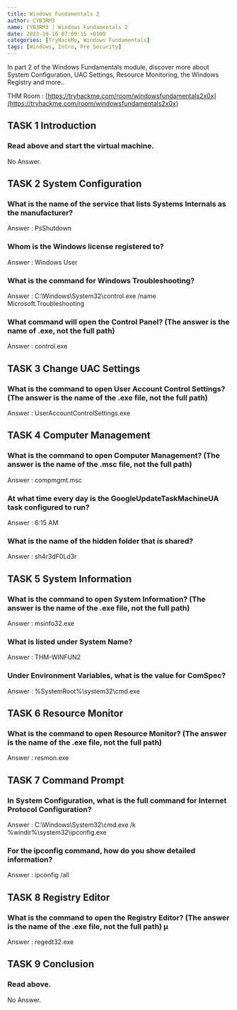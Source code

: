 ```yaml
---
title: Windows Fundamentals 2
author: CYB3RM3
name: CYB3RM3 | Windows Fundamentals 2
date: 2023-10-16 07:09:15 +0100
categories: [TryHackMe, Windows Fundamentals]
tags: [Windows, Intro, Pre Security]
---
```


In part 2 of the Windows Fundamentals module, discover more about System Configuration, UAC Settings, Resource Monitoring, the Windows Registry and more..

THM Room : [https://tryhackme.com/room/windowsfundamentals2x0x](https://tryhackme.com/room/windowsfundamentals2x0x)


## TASK 1 Introduction
### Read above and start the virtual machine. 
No Answer.

## TASK 2 System Configuration
### What is the name of the service that lists Systems Internals as the manufacturer?
Answer : PsShutdown

### Whom is the Windows license registered to?
Answer : Windows User

### What is the command for Windows Troubleshooting?
Answer : C:\Windows\System32\control.exe /name Microsoft.Troubleshooting

### What command will open the Control Panel? (The answer is  the name of .exe, not the full path)
Answer : control.exe

## TASK 3 Change UAC Settings
### What is the command to open User Account Control Settings? (The answer is the name of the .exe file, not the full path) 
Answer : UserAccountControlSettings.exe

## TASK 4 Computer Management
### What is the command to open Computer Management? (The answer is the name of the .msc file, not the full path)
Answer : compmgmt.msc

### At what time every day is the GoogleUpdateTaskMachineUA task configured to run?
Answer : 6:15 AM

### What is the name of the hidden folder that is shared?
Answer : sh4r3dF0Ld3r

## TASK 5 System Information
### What is the command to open System Information? (The answer is the name of the .exe file, not the full path)
Answer : msinfo32.exe

### What is listed under System Name?
Answer : THM-WINFUN2

### Under Environment Variables, what is the value for ComSpec?
Answer : %SystemRoot%\system32\cmd.exe

## TASK 6 Resource Monitor
### What is the command to open Resource Monitor? (The answer is the name of the .exe file, not the full path) 
Answer : resmon.exe

## TASK 7 Command Prompt
### In System Configuration, what is the full command for Internet Protocol Configuration?
Answer : C:\Windows\System32\cmd.exe /k %windir%\system32\ipconfig.exe

### For the ipconfig command, how do you show detailed information?
Answer : ipconfig /all

## TASK 8 Registry Editor
### What is the command to open the Registry Editor? (The answer is the name of  the .exe file, not the full path) µ
Answer : regedt32.exe

## TASK 9 Conclusion 
### Read above. 
No Answer.
